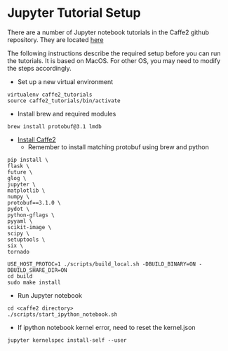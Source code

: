 # Jupyter Tutorial Setup

There are a number of Jupyter notebook tutorials in the Caffe2 github repository. They are located [here](https://github.com/caffe2/caffe2/tree/master/caffe2/python/tutorials)

The following instructions describe the required setup before you can run the tutorials. It is based on MacOS. For other OS, you may need to modify the steps accordingly.

* Set up a new virtual environment
```
virtualenv caffe2_tutorials
source caffe2_tutorials/bin/activate
```
* Install brew and required modules
```
brew install protobuf@3.1 lmdb
```
* [Install Caffe2](https://caffe2.ai/docs/getting-started.html?platform=mac&configuration=compile)
  * Remember to install matching protobuf using brew and python
```
pip install \
flask \
future \
glog \
jupyter \
matplotlib \
numpy \
protobuf==3.1.0 \
pydot \
python-gflags \
pyyaml \
scikit-image \
scipy \
setuptools \
six \
tornado

USE_HOST_PROTOC=1 ./scripts/build_local.sh -DBUILD_BINARY=ON -DBUILD_SHARE_DIR=ON
cd build
sudo make install
```
* Run Jupyter notebook
```
cd <caffe2 directory>
./scripts/start_ipython_notebook.sh
```
  * If ipython notebook kernel error, need to reset the kernel.json
```
jupyter kernelspec install-self --user
```
